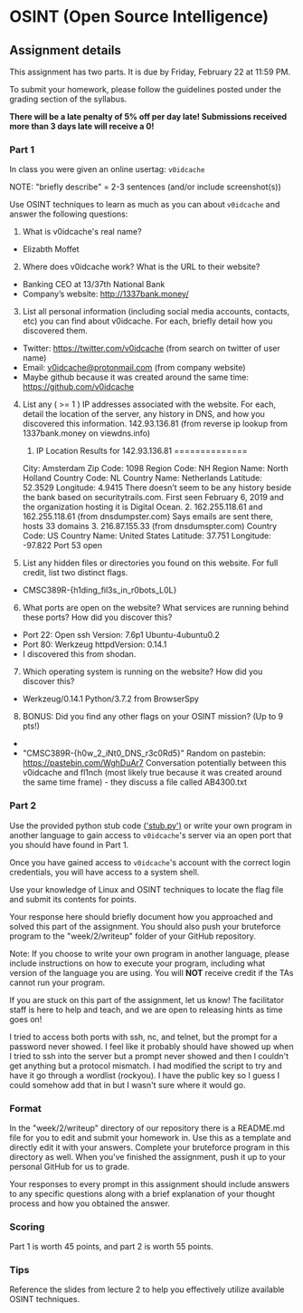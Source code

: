 OSINT (Open Source Intelligence)
======

## Assignment details

This assignment has two parts. It is due by Friday, February 22 at 11:59 PM.

To submit your homework, please follow the guidelines posted under the grading section of the syllabus.

**There will be a late penalty of 5% off per day late! Submissions received more than 3 days late will receive a 0!**

### Part 1

In class you were given an online usertag: `v0idcache`

NOTE: "briefly describe" = 2-3 sentences (and/or include screenshot(s))

Use OSINT techniques to learn as much as you can about `v0idcache` and answer the following questions:

1)	What is v0idcache's real name?  
-	Elizabth Moffet  
2)	Where does v0idcache work? What is the URL to their website?
-	Banking CEO at 13/37th National Bank
-	Company’s website: http://1337bank.money/
3)	List all personal information (including social media accounts, contacts, etc) you can find about v0idcache. For each, briefly detail how you discovered them.
-	Twitter: https://twitter.com/v0idcache  (from search on twitter of user name)
-	Email: v0idcache@protonmail.com (from company website)
-	Maybe github because it was  created around the same time: https://github.com/v0idcache
4)	List any ( >= 1 ) IP addresses associated with the website. For each, detail the location of the server, any history in DNS, and how you discovered this information.
     142.93.136.81 (from reverse ip lookup from 1337bank.money on viewdns.info)
    1.	IP Location Results for 142.93.136.81
    ==============
    
    City:         Amsterdam
    Zip Code:     1098
    Region Code:  NH
    Region Name:  North Holland
    Country Code: NL
    Country Name: Netherlands
    Latitude:     52.3529
    Longitude:    4.9415
    There doesn’t seem to be any history beside the bank based on securitytrails.com.  First seen February 6, 2019 and the organization hosting it is Digital Ocean.
    2. 162.255.118.61  and 162.255.118.61 (from dnsdumpster.com)
        Says emails are sent there, hosts 33 domains
    3. 216.87.155.33 (from dnsdumspter.com)
        Country Code: US
    Country Name: United States
    Latitude:     37.751
    Longitude:    -97.822
        Port 53 open
5)	List any hidden files or directories you found on this website. For full credit, list two distinct flags.
-	CMSC389R-{h1ding_fil3s_in_r0bots_L0L}
6)	What ports are open on the website? What services are running behind these ports? How did you discover this?
-	Port 22: Open ssh Version: 7.6p1 Ubuntu-4ubuntu0.2
-	Port 80: Werkzeug httpdVersion: 0.14.1
-	I discovered this from shodan.
7)	Which operating system is running on the website? How did you discover this?
-	Werkzeug/0.14.1 Python/3.7.2 from BrowserSpy
8)	BONUS: Did you find any other flags on your OSINT mission? (Up to 9 pts!)
-	<!-- Good find! CMSC389R-{h1dd3n_1n_plain_5ight} -->
-	"CMSC389R-{h0w_2_iNt0_DNS_r3c0Rd5}"
Random on pastebin: https://pastebin.com/WghDuAr7
Conversation potentially between this v0idcache and fl1nch (most likely true because it was created around the same time frame)  - they discuss a file called AB4300.txt


### Part 2

Use the provided python stub code [('stub.py')](stub.py) or write your own program in another language to gain access to `v0idcache`'s server via an open port that you should have found in Part 1.

Once you have gained access to `v0idcache`'s account with the correct login credentials, you will have access to a system shell.

Use your knowledge of Linux and OSINT techniques to locate the flag file and submit its contents for points.

Your response here should briefly document how you approached and solved this part of the assignment. You should also push your bruteforce program to the "week/2/writeup" folder of your GitHub repository.

Note: If you choose to write your own program in another language, please include instructions on how to execute your program, including what version of the language you are using. You will **NOT** receive credit if the TAs cannot run your program.

If you are stuck on this part of the assignment, let us know! The facilitator staff is here to help and teach, and we are open to releasing hints as time goes on!


I tried to access both ports with ssh, nc, and telnet, but the prompt for a password never showed.  I feel like it probably should have showed up when I tried to ssh into the server but a prompt never showed and then I couldn't get anything but a protocol mismatch.  I had modified the script to try and have it go through a wordlist (rockyou).  I have the public key so I guess I could somehow add that in but I wasn't sure where it would go.


### Format
In the "week/2/writeup" directory of our repository there is a README.md file for you to edit and submit your homework in. Use this as a template and directly edit it with your answers. Complete your bruteforce program in this directory as well. When you've finished the assignment, push it up to your personal GitHub for us to grade.

Your responses to every prompt in this assignment should include answers to any specific questions along with a brief explanation of your thought process and how you obtained the answer.

### Scoring

Part 1 is worth 45 points, and part 2 is worth 55 points.

### Tips

Reference the slides from lecture 2 to help you effectively utilize available OSINT techniques.

